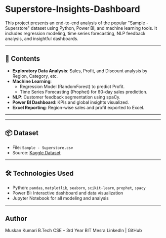 # Superstore-Insights-Dashboard

This project presents an end-to-end analysis of the popular "Sample - Superstore" dataset using Python, Power BI, and machine learning tools. It includes regression modeling, time series forecasting, NLP feedback analysis, and insightful dashboards.

---

## 📁 Contents

- **Exploratory Data Analysis**: Sales, Profit, and Discount analysis by Region, Category, etc.
- **Machine Learning**:
  - Regression Model (RandomForest) to predict Profit.
  - Time Series Forecasting (Prophet) for 60-day sales prediction.
- **NLP**: Customer feedback segmentation using spaCy.
- **Power BI Dashboard**: KPIs and global insights visualized.
- **Excel Reporting**: Region-wise sales and profit exported to Excel.

---

---

## 📦 Dataset

- File: `Sample - Superstore.csv`
- Source: [Kaggle Dataset](https://www.kaggle.com/datasets/vivek468/superstore-dataset-final)

---

## 🛠️ Technologies Used

- Python: `pandas`, `matplotlib`, `seaborn`, `scikit-learn`, `prophet`, `spacy`
- Power BI: Interactive dashboard and data visualization
- Jupyter Notebook for all modeling and analysis

---
##  Author
Muskan Kumari
B.Tech CSE – 3rd Year
BIT Mesra
LinkedIn | GitHub
